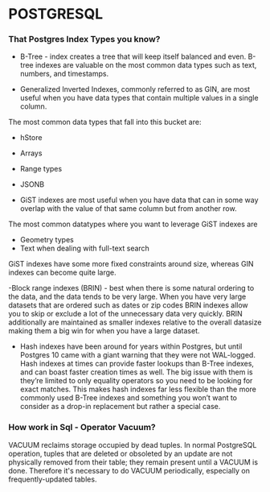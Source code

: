 # POSTGRESQL

### That Postgres Index Types you know?
- B-Tree - index creates a tree that will keep itself balanced and even.
B-tree indexes are valuable on the most common data types such as text, numbers, and timestamps.

- Generalized Inverted Indexes, commonly referred to as GIN, are most useful when you have data types that contain multiple values in a single column.

The most common data types that fall into this bucket are:
-  hStore
- Arrays
- Range types
- JSONB

- GiST indexes are most useful when you have data that can in some way overlap with the value of that same column but from another row. 

The most common datatypes where you want to leverage GiST indexes are
- Geometry types
- Text when dealing with full-text search

GiST indexes have some more fixed constraints around size, whereas GIN indexes can become quite large.

-Block range indexes (BRIN) - best when there is some natural ordering to the data, and the data tends to be very large.
When you have very large datasets that are ordered such as dates or zip codes BRIN indexes allow you to skip or exclude a lot of the unnecessary data very quickly. BRIN additionally are maintained as smaller indexes relative to the overall datasize making them a big win for when you have a large dataset.

- Hash indexes have been around for years within Postgres, but until Postgres 10 came with a giant warning that they were not WAL-logged. 
Hash indexes at times can provide faster lookups than B-Tree indexes, and can boast faster creation times as well. The big issue with them is they’re limited to only equality operators so you need to be looking for exact matches. This makes hash indexes far less flexible than the more commonly used B-Tree indexes and something you won’t want to consider as a drop-in replacement but rather a special case.

### How work in Sql - Operator Vacuum?
VACUUM reclaims storage occupied by dead tuples. In normal PostgreSQL operation, tuples that are deleted or obsoleted by an update are not physically removed from their table; they remain present until a VACUUM is done. Therefore it's necessary to do VACUUM periodically, especially on frequently-updated tables.
 